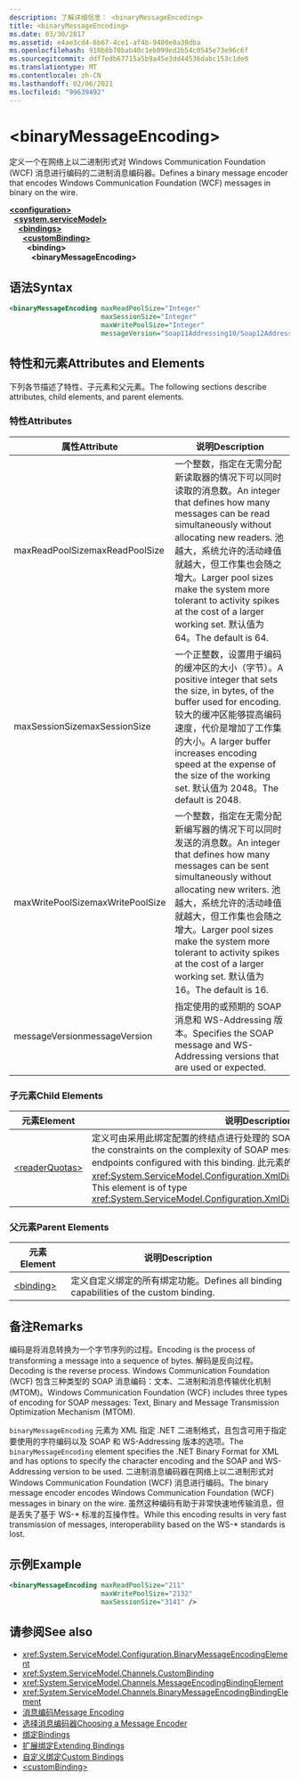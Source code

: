 ```yaml
---
description: 了解详细信息： <binaryMessageEncoding>
title: <binaryMessageEncoding>
ms.date: 03/30/2017
ms.assetid: e4ae3cd4-6b67-4ce1-af4b-9400e0a38dba
ms.openlocfilehash: 910b8b70bab40c1eb099ed2b54c0545e73e96c6f
ms.sourcegitcommit: ddf7edb67715a5b9a45e3dd44536dabc153c1de0
ms.translationtype: MT
ms.contentlocale: zh-CN
ms.lasthandoff: 02/06/2021
ms.locfileid: "99639492"
---
```

# \<binaryMessageEncoding>

<span data-ttu-id="6a82e-102">定义一个在网络上以二进制形式对 Windows Communication Foundation (WCF) 消息进行编码的二进制消息编码器。</span><span class="sxs-lookup"><span data-stu-id="6a82e-102">Defines a binary message encoder that encodes Windows Communication Foundation (WCF) messages in binary on the wire.</span></span>  
  
[**\<configuration>**](../configuration-element.md)\
&nbsp;&nbsp;[**\<system.serviceModel>**](system-servicemodel.md)\
&nbsp;&nbsp;&nbsp;&nbsp;[**\<bindings>**](bindings.md)\
&nbsp;&nbsp;&nbsp;&nbsp;&nbsp;&nbsp;[**\<customBinding>**](custombinding.md)\
&nbsp;&nbsp;&nbsp;&nbsp;&nbsp;&nbsp;&nbsp;&nbsp;**\<binding>**\
&nbsp;&nbsp;&nbsp;&nbsp;&nbsp;&nbsp;&nbsp;&nbsp;&nbsp;&nbsp;**\<binaryMessageEncoding>**  
  
## <a name="syntax"></a><span data-ttu-id="6a82e-103">语法</span><span class="sxs-lookup"><span data-stu-id="6a82e-103">Syntax</span></span>  
  
```xml  
<binaryMessageEncoding maxReadPoolSize="Integer"
                       maxSessionSize="Integer"
                       maxWritePoolSize="Integer"
                       messageVersion="Soap11Addressing10/Soap12Addressing10" />
```  
  
## <a name="attributes-and-elements"></a><span data-ttu-id="6a82e-104">特性和元素</span><span class="sxs-lookup"><span data-stu-id="6a82e-104">Attributes and Elements</span></span>  

 <span data-ttu-id="6a82e-105">下列各节描述了特性、子元素和父元素。</span><span class="sxs-lookup"><span data-stu-id="6a82e-105">The following sections describe attributes, child elements, and parent elements.</span></span>  
  
### <a name="attributes"></a><span data-ttu-id="6a82e-106">特性</span><span class="sxs-lookup"><span data-stu-id="6a82e-106">Attributes</span></span>  
  
|<span data-ttu-id="6a82e-107">属性</span><span class="sxs-lookup"><span data-stu-id="6a82e-107">Attribute</span></span>|<span data-ttu-id="6a82e-108">说明</span><span class="sxs-lookup"><span data-stu-id="6a82e-108">Description</span></span>|  
|---------------|-----------------|  
|<span data-ttu-id="6a82e-109">maxReadPoolSize</span><span class="sxs-lookup"><span data-stu-id="6a82e-109">maxReadPoolSize</span></span>|<span data-ttu-id="6a82e-110">一个整数，指定在无需分配新读取器的情况下可以同时读取的消息数。</span><span class="sxs-lookup"><span data-stu-id="6a82e-110">An integer that defines how many messages can be read simultaneously without allocating new readers.</span></span> <span data-ttu-id="6a82e-111">池越大，系统允许的活动峰值就越大，但工作集也会随之增大。</span><span class="sxs-lookup"><span data-stu-id="6a82e-111">Larger pool sizes make the system more tolerant to activity spikes at the cost of a larger working set.</span></span> <span data-ttu-id="6a82e-112">默认值为 64。</span><span class="sxs-lookup"><span data-stu-id="6a82e-112">The default is 64.</span></span>|  
|<span data-ttu-id="6a82e-113">maxSessionSize</span><span class="sxs-lookup"><span data-stu-id="6a82e-113">maxSessionSize</span></span>|<span data-ttu-id="6a82e-114">一个正整数，设置用于编码的缓冲区的大小（字节）。</span><span class="sxs-lookup"><span data-stu-id="6a82e-114">A positive integer that sets the size, in bytes, of the buffer used for encoding.</span></span> <span data-ttu-id="6a82e-115">较大的缓冲区能够提高编码速度，代价是增加了工作集的大小。</span><span class="sxs-lookup"><span data-stu-id="6a82e-115">A larger buffer increases encoding speed at the expense of the size of the working set.</span></span> <span data-ttu-id="6a82e-116">默认值为 2048。</span><span class="sxs-lookup"><span data-stu-id="6a82e-116">The default is 2048.</span></span>|  
|<span data-ttu-id="6a82e-117">maxWritePoolSize</span><span class="sxs-lookup"><span data-stu-id="6a82e-117">maxWritePoolSize</span></span>|<span data-ttu-id="6a82e-118">一个整数，指定在无需分配新编写器的情况下可以同时发送的消息数。</span><span class="sxs-lookup"><span data-stu-id="6a82e-118">An integer that defines how many messages can be sent simultaneously without allocating new writers.</span></span> <span data-ttu-id="6a82e-119">池越大，系统允许的活动峰值就越大，但工作集也会随之增大。</span><span class="sxs-lookup"><span data-stu-id="6a82e-119">Larger pool sizes make the system more tolerant to activity spikes at the cost of a larger working set.</span></span> <span data-ttu-id="6a82e-120">默认值为 16。</span><span class="sxs-lookup"><span data-stu-id="6a82e-120">The default is 16.</span></span>|  
|<span data-ttu-id="6a82e-121">messageVersion</span><span class="sxs-lookup"><span data-stu-id="6a82e-121">messageVersion</span></span>|<span data-ttu-id="6a82e-122">指定使用的或预期的 SOAP 消息和 WS-Addressing 版本。</span><span class="sxs-lookup"><span data-stu-id="6a82e-122">Specifies the SOAP message and WS-Addressing versions that are used or expected.</span></span>|  
  
### <a name="child-elements"></a><span data-ttu-id="6a82e-123">子元素</span><span class="sxs-lookup"><span data-stu-id="6a82e-123">Child Elements</span></span>  
  
|<span data-ttu-id="6a82e-124">元素</span><span class="sxs-lookup"><span data-stu-id="6a82e-124">Element</span></span>|<span data-ttu-id="6a82e-125">说明</span><span class="sxs-lookup"><span data-stu-id="6a82e-125">Description</span></span>|  
|-------------|-----------------|  
|[\<readerQuotas>](/previous-versions/dotnet/netframework-4.0/ms731325(v=vs.100))|<span data-ttu-id="6a82e-126">定义可由采用此绑定配置的终结点进行处理的 SOAP 消息的复杂性约束。</span><span class="sxs-lookup"><span data-stu-id="6a82e-126">Defines the constraints on the complexity of SOAP messages that can be processed by endpoints configured with this binding.</span></span> <span data-ttu-id="6a82e-127">此元素的类型为 <xref:System.ServiceModel.Configuration.XmlDictionaryReaderQuotasElement>。</span><span class="sxs-lookup"><span data-stu-id="6a82e-127">This element is of type <xref:System.ServiceModel.Configuration.XmlDictionaryReaderQuotasElement>.</span></span>|  
  
### <a name="parent-elements"></a><span data-ttu-id="6a82e-128">父元素</span><span class="sxs-lookup"><span data-stu-id="6a82e-128">Parent Elements</span></span>  
  
|<span data-ttu-id="6a82e-129">元素</span><span class="sxs-lookup"><span data-stu-id="6a82e-129">Element</span></span>|<span data-ttu-id="6a82e-130">说明</span><span class="sxs-lookup"><span data-stu-id="6a82e-130">Description</span></span>|  
|-------------|-----------------|  
|[\<binding>](bindings.md)|<span data-ttu-id="6a82e-131">定义自定义绑定的所有绑定功能。</span><span class="sxs-lookup"><span data-stu-id="6a82e-131">Defines all binding capabilities of the custom binding.</span></span>|  
  
## <a name="remarks"></a><span data-ttu-id="6a82e-132">备注</span><span class="sxs-lookup"><span data-stu-id="6a82e-132">Remarks</span></span>  

 <span data-ttu-id="6a82e-133">编码是将消息转换为一个字节序列的过程。</span><span class="sxs-lookup"><span data-stu-id="6a82e-133">Encoding is the process of transforming a message into a sequence of bytes.</span></span> <span data-ttu-id="6a82e-134">解码是反向过程。</span><span class="sxs-lookup"><span data-stu-id="6a82e-134">Decoding is the reverse process.</span></span> <span data-ttu-id="6a82e-135">Windows Communication Foundation (WCF) 包含三种类型的 SOAP 消息编码：文本、二进制和消息传输优化机制 (MTOM)。</span><span class="sxs-lookup"><span data-stu-id="6a82e-135">Windows Communication Foundation (WCF) includes three types of encoding for SOAP messages: Text, Binary and Message Transmission Optimization Mechanism (MTOM).</span></span>  
  
 <span data-ttu-id="6a82e-136">`binaryMessageEncoding` 元素为 XML 指定 .NET 二进制格式，且包含可用于指定要使用的字符编码以及 SOAP 和 WS-Addressing 版本的选项。</span><span class="sxs-lookup"><span data-stu-id="6a82e-136">The `binaryMessageEncoding` element specifies the .NET Binary Format for XML and has options to specify the character encoding and the SOAP and WS-Addressing version to be used.</span></span> <span data-ttu-id="6a82e-137">二进制消息编码器在网络上以二进制形式对 Windows Communication Foundation (WCF) 消息进行编码。</span><span class="sxs-lookup"><span data-stu-id="6a82e-137">The binary message encoder encodes Windows Communication Foundation (WCF) messages in binary on the wire.</span></span> <span data-ttu-id="6a82e-138">虽然这种编码有助于非常快速地传输消息，但是丢失了基于 WS-\* 标准的互操作性。</span><span class="sxs-lookup"><span data-stu-id="6a82e-138">While this encoding results in very fast transmission of messages, interoperability based on the WS-\* standards is lost.</span></span>  
  
## <a name="example"></a><span data-ttu-id="6a82e-139">示例</span><span class="sxs-lookup"><span data-stu-id="6a82e-139">Example</span></span>  
  
```xml  
<binaryMessageEncoding maxReadPoolSize="211"
                       maxWritePoolSize="2132"
                       maxSessionSize="3141" />
```  
  
## <a name="see-also"></a><span data-ttu-id="6a82e-140">请参阅</span><span class="sxs-lookup"><span data-stu-id="6a82e-140">See also</span></span>

- <xref:System.ServiceModel.Configuration.BinaryMessageEncodingElement>
- <xref:System.ServiceModel.Channels.CustomBinding>
- <xref:System.ServiceModel.Channels.MessageEncodingBindingElement>
- <xref:System.ServiceModel.Channels.BinaryMessageEncodingBindingElement>
- [<span data-ttu-id="6a82e-141">消息编码</span><span class="sxs-lookup"><span data-stu-id="6a82e-141">Message Encoding</span></span>](message-encoding.md)
- [<span data-ttu-id="6a82e-142">选择消息编码器</span><span class="sxs-lookup"><span data-stu-id="6a82e-142">Choosing a Message Encoder</span></span>](../../../wcf/feature-details/choosing-a-message-encoder.md)
- [<span data-ttu-id="6a82e-143">绑定</span><span class="sxs-lookup"><span data-stu-id="6a82e-143">Bindings</span></span>](../../../wcf/bindings.md)
- [<span data-ttu-id="6a82e-144">扩展绑定</span><span class="sxs-lookup"><span data-stu-id="6a82e-144">Extending Bindings</span></span>](../../../wcf/extending/extending-bindings.md)
- [<span data-ttu-id="6a82e-145">自定义绑定</span><span class="sxs-lookup"><span data-stu-id="6a82e-145">Custom Bindings</span></span>](../../../wcf/extending/custom-bindings.md)
- [\<customBinding>](custombinding.md)
